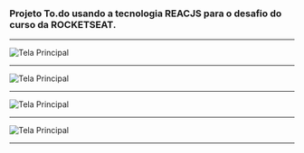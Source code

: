 ### Projeto To.do usando a tecnologia <b>REACJS</b> para o desafio do curso da ROCKETSEAT.

<hr>

![Tela Principal](tree/main/images/01.png)

<hr>

![Tela Principal](tree/main/images/02.png)

<hr>

![Tela Principal](tree/main/images/03.png)

<hr>

![Tela Principal](tree/main/images/04.png)

<hr>

